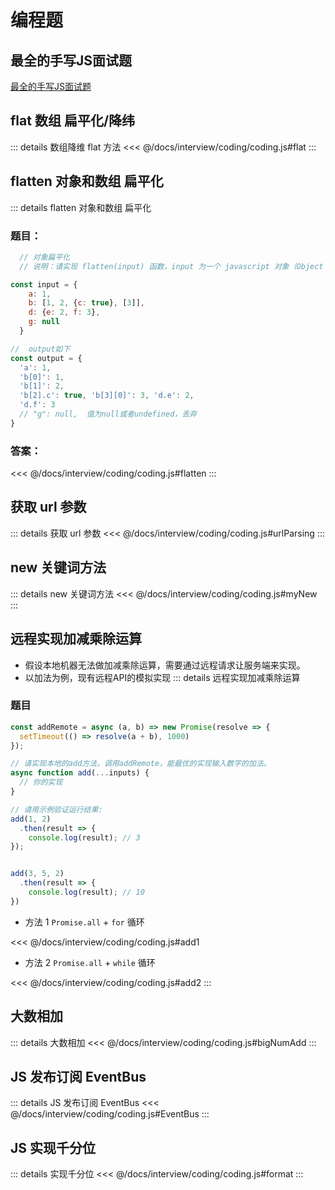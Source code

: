# 编程题
## 最全的手写JS面试题

[最全的手写JS面试题](https://juejin.cn/post/6968713283884974088#heading-2)


## flat 数组 扁平化/降纬
::: details 数组降维 flat 方法
<<< @/docs/interview/coding/coding.js#flat
:::

## flatten 对象和数组 扁平化
::: details flatten 对象和数组 扁平化
### 题目：

```javascript
  // 对象扁平化
  // 说明：请实现 flatten(input) 函数，input 为一个 javascript 对象（Object 或者 Array），返回值为扁平化后的结果。

const input = {
    a: 1,
    b: [1, 2, {c: true}, [3]],
    d: {e: 2, f: 3},
    g: null
  }

//  output如下
const output = {
  'a': 1,
  'b[0]': 1,
  'b[1]': 2,
  'b[2].c': true, 'b[3][0]': 3, 'd.e': 2,
  'd.f': 3
  // "g": null,  值为null或者undefined，丢弃
}
```

### 答案：
<<< @/docs/interview/coding/coding.js#flatten
:::

## 获取 url 参数
::: details 获取 url 参数
<<< @/docs/interview/coding/coding.js#urlParsing
:::

## new 关键词方法
::: details new 关键词方法
<<< @/docs/interview/coding/coding.js#myNew
:::

##  远程实现加减乘除运算
- 假设本地机器无法做加减乘除运算，需要通过远程请求让服务端来实现。
- 以加法为例，现有远程API的模拟实现
::: details 远程实现加减乘除运算
### 题目
```javascript
const addRemote = async (a, b) => new Promise(resolve => {
  setTimeout(() => resolve(a + b), 1000)
});

// 请实现本地的add方法，调用addRemote，能最优的实现输入数字的加法。
async function add(...inputs) {
  // 你的实现
}

// 请用示例验证运行结果:
add(1, 2)
  .then(result => {
    console.log(result); // 3
});


add(3, 5, 2)
  .then(result => {
    console.log(result); // 10
})

```
- 方法 1 `Promise.all` + `for` 循环

<<< @/docs/interview/coding/coding.js#add1

- 方法 2 `Promise.all` + `while` 循环

<<< @/docs/interview/coding/coding.js#add2
:::

## 大数相加
::: details 大数相加
<<< @/docs/interview/coding/coding.js#bigNumAdd
:::

## JS 发布订阅 EventBus
::: details JS 发布订阅 EventBus
<<< @/docs/interview/coding/coding.js#EventBus
::: 

## JS 实现千分位
::: details 实现千分位
<<< @/docs/interview/coding/coding.js#format
::: 





